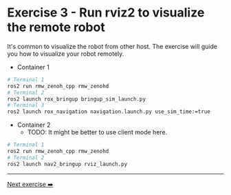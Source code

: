 # Exercise 3 - Run rviz2 to visualize the remote robot

It's common to visualize the robot from other host. The exercise will guide you how to visualize your robot remotely.

* Container 1

```bash
# Terminal 1
ros2 run rmw_zenoh_cpp rmw_zenohd
# Terminal 2
ros2 launch rox_bringup bringup_sim_launch.py
# Terminal 3
ros2 launch rox_navigation navigation.launch.py use_sim_time:=true
```

* Container 2
  * TODO: It might be better to use client mode here.

```bash
# Terminal 1
ros2 run rmw_zenoh_cpp rmw_zenohd
# Terminal 2
ros2 launch nav2_bringup rviz_launch.py
```

---
[Next exercise ➡️](ex-4.md)
